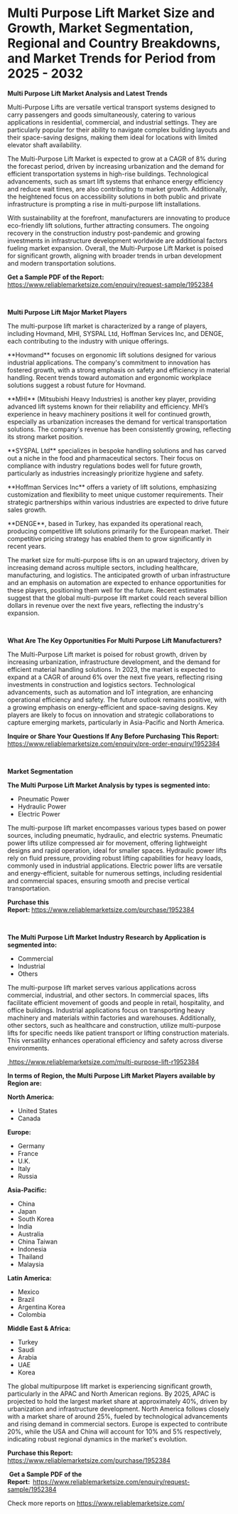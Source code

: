 <p><h1>Multi Purpose Lift Market Size and Growth, Market Segmentation, Regional and Country Breakdowns, and Market Trends for Period from 2025 -  2032</h1></p><p><strong>Multi Purpose Lift Market Analysis and Latest Trends</strong></p>
<p><p>Multi-Purpose Lifts are versatile vertical transport systems designed to carry passengers and goods simultaneously, catering to various applications in residential, commercial, and industrial settings. They are particularly popular for their ability to navigate complex building layouts and their space-saving designs, making them ideal for locations with limited elevator shaft availability. </p><p>The Multi-Purpose Lift Market is expected to grow at a CAGR of 8% during the forecast period, driven by increasing urbanization and the demand for efficient transportation systems in high-rise buildings. Technological advancements, such as smart lift systems that enhance energy efficiency and reduce wait times, are also contributing to market growth. Additionally, the heightened focus on accessibility solutions in both public and private infrastructure is prompting a rise in multi-purpose lift installations. </p><p>With sustainability at the forefront, manufacturers are innovating to produce eco-friendly lift solutions, further attracting consumers. The ongoing recovery in the construction industry post-pandemic and growing investments in infrastructure development worldwide are additional factors fueling market expansion. Overall, the Multi-Purpose Lift Market is poised for significant growth, aligning with broader trends in urban development and modern transportation solutions.</p></p>
<p><strong>Get a Sample PDF of the Report:&nbsp;</strong> <a href="https://www.reliablemarketsize.com/enquiry/request-sample/1952384?utm_campaign=2600&utm_medium=2&utm_source=Github&utm_content=ia&utm_term=21022025&utm_id=multi-purpose-lift">https://www.reliablemarketsize.com/enquiry/request-sample/1952384</a></p>
<p>&nbsp;</p>
<p><strong>Multi Purpose Lift Major Market Players</strong></p>
<p><p>The multi-purpose lift market is characterized by a range of players, including Hovmand, MHI, SYSPAL Ltd, Hoffman Services Inc, and DENGE, each contributing to the industry with unique offerings.</p><p>**Hovmand** focuses on ergonomic lift solutions designed for various industrial applications. The company's commitment to innovation has fostered growth, with a strong emphasis on safety and efficiency in material handling. Recent trends toward automation and ergonomic workplace solutions suggest a robust future for Hovmand.</p><p>**MHI** (Mitsubishi Heavy Industries) is another key player, providing advanced lift systems known for their reliability and efficiency. MHI’s experience in heavy machinery positions it well for continued growth, especially as urbanization increases the demand for vertical transportation solutions. The company's revenue has been consistently growing, reflecting its strong market position.</p><p>**SYSPAL Ltd** specializes in bespoke handling solutions and has carved out a niche in the food and pharmaceutical sectors. Their focus on compliance with industry regulations bodes well for future growth, particularly as industries increasingly prioritize hygiene and safety.</p><p>**Hoffman Services Inc** offers a variety of lift solutions, emphasizing customization and flexibility to meet unique customer requirements. Their strategic partnerships within various industries are expected to drive future sales growth.</p><p>**DENGE**, based in Turkey, has expanded its operational reach, producing competitive lift solutions primarily for the European market. Their competitive pricing strategy has enabled them to grow significantly in recent years.</p><p>The market size for multi-purpose lifts is on an upward trajectory, driven by increasing demand across multiple sectors, including healthcare, manufacturing, and logistics. The anticipated growth of urban infrastructure and an emphasis on automation are expected to enhance opportunities for these players, positioning them well for the future. Recent estimates suggest that the global multi-purpose lift market could reach several billion dollars in revenue over the next five years, reflecting the industry's expansion.</p></p>
<p>&nbsp;</p>
<p><strong>What Are The Key Opportunities For Multi Purpose Lift Manufacturers?</strong></p>
<p><p>The Multi-Purpose Lift market is poised for robust growth, driven by increasing urbanization, infrastructure development, and the demand for efficient material handling solutions. In 2023, the market is expected to expand at a CAGR of around 6% over the next five years, reflecting rising investments in construction and logistics sectors. Technological advancements, such as automation and IoT integration, are enhancing operational efficiency and safety. The future outlook remains positive, with a growing emphasis on energy-efficient and space-saving designs. Key players are likely to focus on innovation and strategic collaborations to capture emerging markets, particularly in Asia-Pacific and North America.</p></p>
<p><strong>Inquire or Share Your Questions If Any Before Purchasing This Report:</strong> <a href="https://www.reliablemarketsize.com/enquiry/pre-order-enquiry/1952384?utm_campaign=2600&utm_medium=2&utm_source=Github&utm_content=ia&utm_term=21022025&utm_id=multi-purpose-lift">https://www.reliablemarketsize.com/enquiry/pre-order-enquiry/1952384</a></p>
<p>&nbsp;</p>
<p><strong>Market Segmentation</strong></p>
<p><strong>The Multi Purpose Lift Market Analysis by types is segmented into:</strong></p>
<p><ul><li>Pneumatic Power</li><li>Hydraulic Power</li><li>Electric Power</li></ul></p>
<p><p>The multi-purpose lift market encompasses various types based on power sources, including pneumatic, hydraulic, and electric systems. Pneumatic power lifts utilize compressed air for movement, offering lightweight designs and rapid operation, ideal for smaller spaces. Hydraulic power lifts rely on fluid pressure, providing robust lifting capabilities for heavy loads, commonly used in industrial applications. Electric power lifts are versatile and energy-efficient, suitable for numerous settings, including residential and commercial spaces, ensuring smooth and precise vertical transportation.</p></p>
<p><strong>Purchase this Report:&nbsp;</strong><a href="https://www.reliablemarketsize.com/purchase/1952384?utm_campaign=2600&utm_medium=2&utm_source=Github&utm_content=ia&utm_term=21022025&utm_id=multi-purpose-lift">https://www.reliablemarketsize.com/purchase/1952384</a></p>
<p>&nbsp;</p>
<p><strong>The Multi Purpose Lift Market Industry Research by Application is segmented into:</strong></p>
<p><ul><li>Commercial</li><li>Industrial</li><li>Others</li></ul></p>
<p><p>The multi-purpose lift market serves various applications across commercial, industrial, and other sectors. In commercial spaces, lifts facilitate efficient movement of goods and people in retail, hospitality, and office buildings. Industrial applications focus on transporting heavy machinery and materials within factories and warehouses. Additionally, other sectors, such as healthcare and construction, utilize multi-purpose lifts for specific needs like patient transport or lifting construction materials. This versatility enhances operational efficiency and safety across diverse environments.</p></p>
<p><a href="https://www.reliablemarketsize.com/multi-purpose-lift-r1952384?utm_campaign=2600&utm_medium=2&utm_source=Github&utm_content=ia&utm_term=21022025&utm_id=multi-purpose-lift">&nbsp;https://www.reliablemarketsize.com/multi-purpose-lift-r1952384</a></p>
<p><strong>In terms of Region, the Multi Purpose Lift Market Players available by Region are:</strong></p>
<p>
    <p> <strong> North America: </strong>
        <ul>
            <li>United States</li>
            <li>Canada</li>
        </ul>
        </p> 
    <p> <strong> Europe: </strong>
        <ul>
            <li>Germany</li>
            <li>France</li>
            <li>U.K.</li>
            <li>Italy</li>
            <li>Russia</li>
        </ul>
        </p> 
    <p> <strong> Asia-Pacific: </strong>
        <ul>
            <li>China</li>
            <li>Japan</li>
            <li>South Korea</li>
            <li>India</li>
            <li>Australia</li>
            <li>China Taiwan</li>
            <li>Indonesia</li>
            <li>Thailand</li>
            <li>Malaysia</li>
        </ul>
        </p> 
    <p> <strong> Latin America: </strong>
        <ul>
            <li>Mexico</li>
            <li>Brazil</li>
            <li>Argentina Korea</li>
            <li>Colombia</li>
        </ul>
        </p> 
    <p> <strong> Middle East & Africa: </strong>
        <ul>
            <li>Turkey</li>
            <li>Saudi</li>
            <li>Arabia</li>
            <li>UAE</li>
            <li>Korea</li>
        </ul>
    </p>
    </p>
<p><p>The global multipurpose lift market is experiencing significant growth, particularly in the APAC and North American regions. By 2025, APAC is projected to hold the largest market share at approximately 40%, driven by urbanization and infrastructure development. North America follows closely with a market share of around 25%, fueled by technological advancements and rising demand in commercial sectors. Europe is expected to contribute 20%, while the USA and China will account for 10% and 5% respectively, indicating robust regional dynamics in the market's evolution.</p></p>
<p><strong>Purchase this Report: </strong><a href="https://www.reliablemarketsize.com/purchase/1952384?utm_campaign=2600&utm_medium=2&utm_source=Github&utm_content=ia&utm_term=21022025&utm_id=multi-purpose-lift">https://www.reliablemarketsize.com/purchase/1952384</a></p>
<p>&nbsp;<strong>Get a Sample PDF of the Report:&nbsp;&nbsp;</strong><a href="https://www.reliablemarketsize.com/enquiry/request-sample/1952384?utm_campaign=2600&utm_medium=2&utm_source=Github&utm_content=ia&utm_term=21022025&utm_id=multi-purpose-lift">https://www.reliablemarketsize.com/enquiry/request-sample/1952384</a></p>
<p><strong></strong></p>
<p>Check more reports on <a href="https://www.reliablemarketsize.com/?utm_campaign=2600&utm_medium=2&utm_source=Github&utm_content=ia&utm_term=21022025&utm_id=multi-purpose-lift">https://www.reliablemarketsize.com/</a></p>